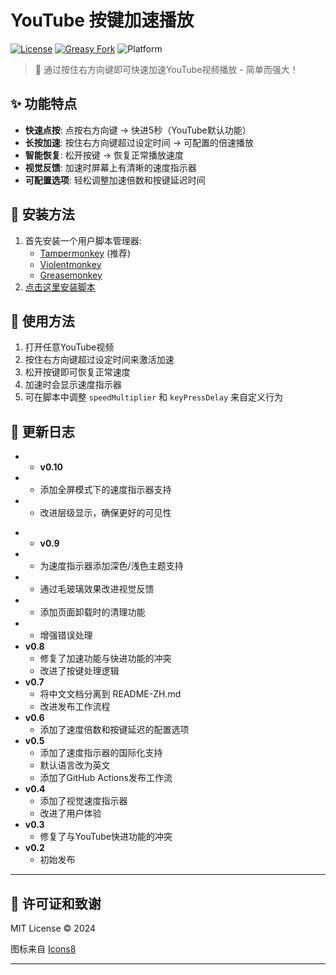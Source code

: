 # YouTube 按键加速播放

[![License](https://img.shields.io/github/license/landrarwolf/youtube-speed-control)](LICENSE)
[![Greasy Fork](https://img.shields.io/badge/Greasy%20Fork-安装-green)](https://update.greasyfork.org/scripts/520580/YouTube%20%E6%8C%89%E9%94%AE%E5%8A%A0%E9%80%9F%E6%92%AD%E6%94%BE.user.js)
![Platform](https://img.shields.io/badge/平台-YouTube-red)

> 🚀 通过按住右方向键即可快速加速YouTube视频播放 - 简单而强大！

## ✨ 功能特点
- **快速点按**: 点按右方向键 → 快进5秒（YouTube默认功能）
- **长按加速**: 按住右方向键超过设定时间 → 可配置的倍速播放
- **智能恢复**: 松开按键 → 恢复正常播放速度
- **视觉反馈**: 加速时屏幕上有清晰的速度指示器
- **可配置选项**: 轻松调整加速倍数和按键延迟时间

## 🔧 安装方法
1. 首先安装一个用户脚本管理器:
   - [Tampermonkey](https://www.tampermonkey.net/) (推荐)
   - [Violentmonkey](https://violentmonkey.github.io/)
   - [Greasemonkey](https://www.greasespot.net/)
2. [点击这里安装脚本](https://update.greasyfork.org/scripts/520580/YouTube%20%E6%8C%89%E9%94%AE%E5%8A%A0%E9%80%9F%E6%92%AD%E6%94%BE.user.js)

## 📖 使用方法
1. 打开任意YouTube视频
2. 按住右方向键超过设定时间来激活加速
3. 松开按键即可恢复正常速度
4. 加速时会显示速度指示器
5. 可在脚本中调整 `speedMultiplier` 和 `keyPressDelay` 来自定义行为

## 📝 更新日志
+ - **v0.10**
+   - 添加全屏模式下的速度指示器支持
+   - 改进层级显示，确保更好的可见性
- - **v0.9**
-   - 为速度指示器添加深色/浅色主题支持
-   - 通过毛玻璃效果改进视觉反馈
-   - 添加页面卸载时的清理功能
-   - 增强错误处理
- **v0.8**
  - 修复了加速功能与快进功能的冲突
  - 改进了按键处理逻辑
- **v0.7**
  - 将中文文档分离到 README-ZH.md
  - 改进发布工作流程
- **v0.6**
  - 添加了速度倍数和按键延迟的配置选项
- **v0.5**
  - 添加了速度指示器的国际化支持
  - 默认语言改为英文
  - 添加了GitHub Actions发布工作流
- **v0.4**
  - 添加了视觉速度指示器
  - 改进了用户体验
- **v0.3**
  - 修复了与YouTube快进功能的冲突
- **v0.2**
  - 初始发布

---

## 📄 许可证和致谢
MIT License © 2024

图标来自 [Icons8](https://icons8.com/icon/9991/fast-forward)

---